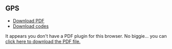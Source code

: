 ## GPS
* <a href="en-us/sbs/gps/gps.pdf" target="_blank">Download PDF</a>
* <a href="en-us/sbs/gps/code.py" target="_blank">Download codes</a>


<object data="en-us/sbs/gps/gps.pdf" type="application/pdf" style="min-height:100vh;width:100%">
    <p>It appears you don't have a PDF plugin for this browser.
    No biggie... you can <a href="en-us/sbs/gps/gps.pdf">click here to download the PDF file.</a></p>
</object>